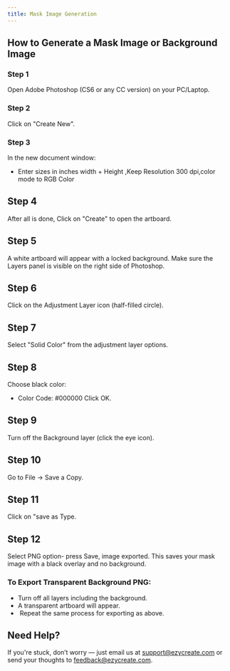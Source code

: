 ```yaml
---
title: Mask Image Generation
---
```

## **How to Generate a Mask Image or Background Image**

### **Step 1**

Open Adobe Photoshop (CS6 or any CC version) on your PC/Laptop.

### **Step 2**

Click on "Create New".

### **Step 3**

In the new document window:

* Enter sizes in inches width + Height ,Keep Resolution 300 dpi,color mode to RGB Color

## **Step 4**

After all is done, Click on "Create" to open the artboard.

## **Step 5**

A white artboard will appear with a locked background.
 Make sure the Layers panel is visible on the right side of Photoshop.

## **Step 6**

Click on the Adjustment Layer icon (half-filled circle).

## **Step 7**

Select "Solid Color" from the adjustment layer options.

## **Step 8**

Choose black color:

* Color Code: #000000
   Click OK.



## **Step 9**

Turn off the Background layer (click the eye icon).

## **Step 10**

Go to File → Save a Copy.

## **Step 11**

Click on "save as Type.

## **Step 12**

Select PNG option- press Save, image exported. This saves your mask image with a black overlay and no background.

### **To Export Transparent Background PNG:**

* Turn off all layers including the background.
* A transparent artboard will appear.
*  Repeat the same process for exporting as above. 




## Need Help?

If you're stuck, don’t worry — just email us at support@ezycreate.com or send your thoughts to feedback@ezycreate.com.
